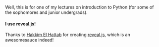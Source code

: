 Well, this is for one of my lectures on introduction to Python (for some of the sophomores and junior undergrads).

#### I use reveal.js!

Thanks to [Hakkim El Hattab](https://github.com/hakimel) for creating [reveal.js](http://lab.hakim.se/reveal-js), which is an awesomesauce indeed!

